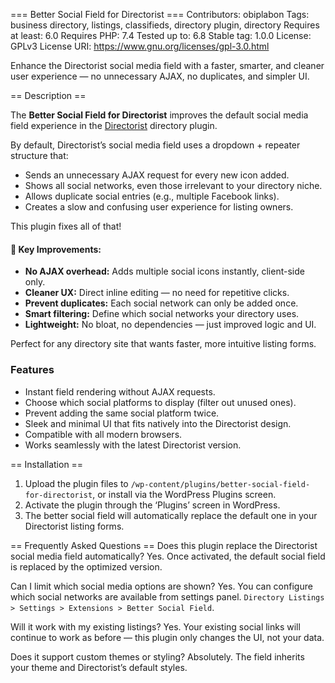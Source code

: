 === Better Social Field for Directorist ===
Contributors: obiplabon
Tags: business directory, listings, classifieds, directory plugin, directory
Requires at least: 6.0
Requires PHP: 7.4
Tested up to: 6.8
Stable tag: 1.0.0
License: GPLv3
License URI: https://www.gnu.org/licenses/gpl-3.0.html

Enhance the Directorist social media field with a faster, smarter, and cleaner user experience — no unnecessary AJAX, no duplicates, and simpler UI.

== Description ==

The **Better Social Field for Directorist** improves the default social media field experience in the [Directorist](https://wordpress.org/plugins/directorist/) directory plugin.

By default, Directorist’s social media field uses a dropdown + repeater structure that:
- Sends an unnecessary AJAX request for every new icon added.
- Shows all social networks, even those irrelevant to your directory niche.
- Allows duplicate social entries (e.g., multiple Facebook links).
- Creates a slow and confusing user experience for listing owners.

This plugin fixes all of that!

#### 🚀 Key Improvements:
- **No AJAX overhead:** Adds multiple social icons instantly, client-side only.  
- **Cleaner UX:** Direct inline editing — no need for repetitive clicks.  
- **Prevent duplicates:** Each social network can only be added once.  
- **Smart filtering:** Define which social networks your directory uses.  
- **Lightweight:** No bloat, no dependencies — just improved logic and UI.

Perfect for any directory site that wants faster, more intuitive listing forms.

### Features
- Instant field rendering without AJAX requests.
- Choose which social platforms to display (filter out unused ones).
- Prevent adding the same social platform twice.
- Sleek and minimal UI that fits natively into the Directorist design.
- Compatible with all modern browsers.
- Works seamlessly with the latest Directorist version.

== Installation ==
1. Upload the plugin files to `/wp-content/plugins/better-social-field-for-directorist`, or install via the WordPress Plugins screen.
2. Activate the plugin through the ‘Plugins’ screen in WordPress.
3. The better social field will automatically replace the default one in your Directorist listing forms.

== Frequently Asked Questions ==
Does this plugin replace the Directorist social media field automatically?
Yes. Once activated, the default social field is replaced by the optimized version.

Can I limit which social media options are shown?
Yes. You can configure which social networks are available from settings panel. `Directory Listings > Settings > Extensions > Better Social Field`.

Will it work with my existing listings?
Yes. Your existing social links will continue to work as before — this plugin only changes the UI, not your data.

Does it support custom themes or styling?
Absolutely. The field inherits your theme and Directorist’s default styles.
